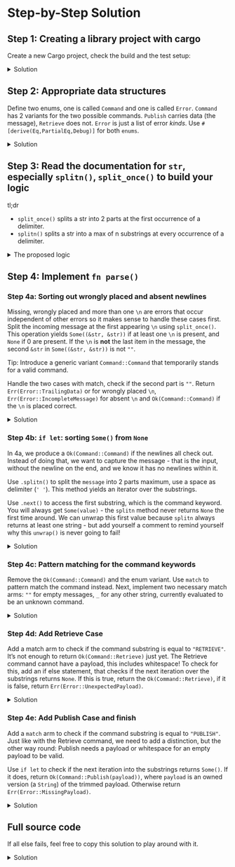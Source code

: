 # Step-by-Step Solution

## Step 1: Creating a library project with cargo

Create a new Cargo project, check the build and the test setup:

<details>
  <summary>Solution</summary>

```console
cargo new --lib simple-db 
cd simple-db 
cargo build 
cargo test
```

</details>

## Step 2: Appropriate data structures

Define two enums, one is called `Command` and one is called `Error`. `Command` has 2 variants for the two possible commands. `Publish` carries data (the message), `Retrieve` does not. `Error` is just a list of error *kinds*. Use `#[derive(Eq,PartialEq,Debug)]` for both `enums`.

<details>
  <summary>Solution</summary>

```rust, ignore
{{#include ../../exercise-solutions/simple-db/step2/src/lib.rs}}
```

</details>

## Step 3: Read the documentation for `str`, especially `splitn()`, `split_once()` to build your logic

tl;dr
- `split_once()` splits a str into 2 parts at the first occurrence of a delimiter.
- `splitn()` splits a str into a max of n substrings at every occurrence of a delimiter.

<details>
  <summary>The proposed logic</summary>

Split the input with `split_once()` using `\n` as delimeter, this allows to distiguish 3 cases:

- a command where `\n` is the last part, and the second substring is `""` -> some kind of command
- a command with trailing data (i.e. data after a newline) -> Error::TrailingData
- a command with no `\n` -> Error::IncompleteMessage

After that, split the input with `splitn()` using `' '` as delimeter and 2 as the max number of substrings. The method an iterator over the substrings, and the iterator produces `Some(...)`, or `None` when there are no substrings. Note, that even an empty str `""` is a substring.

From here, the actual command cases need to be distiguished with pattern matching:

- `RETRIEVE` has no whitespace and no payload
- `PUBLISH <payload>` has always whitespace and an optional payload

</details>

## Step 4: Implement `fn parse()`

### Step 4a: Sorting out wrongly placed and absent newlines

Missing, wrongly placed and more than one `\n` are errors that occur independent of other errors so it makes sense to handle these cases first. Split the incoming message at the first appearing `\n` using `split_once()`. This operation yields `Some((&str, &str))` if at least one `\n` is present, and `None` if 0 are present. If the `\n` is **not** the last item in the message, the second `&str` in `Some((&str, &str))` is not `""`.

Tip: Introduce a generic variant `Command::Command` that temporarily stands for a valid command. 

Handle the two cases with match, check if the second part is `""`. Return `Err(Error::TrailingData)` or for wrongly placed `\n`, `Err(Error::IncompleteMessage)` for absent `\n` and `Ok(Command::Command)` if the `\n` is placed correct.

<details>
  <summary>Solution</summary>

```rust, ignore
{{#include ../../exercise-solutions/simple-db/step4a/src/lib.rs:18:24}}
```

</details>

### Step 4b: `if let`: sorting `Some()` from `None`

In 4a, we produce a `Ok(Command::Command)` if the newlines all check out. Instead of doing that, we want to capture the message - that is the input, without the newline on the end, and we know it has no newlines within it.

Use `.splitn()` to split the `message` into 2 parts maximum, use a space as delimiter (`' '`). This method yields an iterator over the substrings.

Use `.next()` to access the first substring, which is the command keyword. You will always get `Some(value)` - the `splitn` method never returns `None` the first time around. We can unwrap this first value because `splitn` always returns at least one string - but add yourself a comment to remind yourself why this `unwrap()` is never going to fail!

<details>
  <summary>Solution</summary>

```rust, ignore
{{#include ../../exercise-solutions/simple-db/step4b/src/lib.rs:18:30}}
```

</details>

### Step 4c: Pattern matching for the command keywords

Remove the `Ok(Command::Command)` and the enum variant. Use `match` to pattern match the command instead. Next, implement two necessary match arms: `""` for empty messages, `_` for any other string, currently evaluated to be an unknown command.

<details>
  <summary>Solution</summary>

```rust, ignore
{{#include ../../exercise-solutions/simple-db/step4c/src/lib.rs:17:32}}
```

</details>

### Step 4d: Add Retrieve Case

Add a match arm to check if the command substring is equal to `"RETRIEVE"`. It’s not enough to return `Ok(Command::Retrieve)` just yet. The Retrieve command cannot have a payload, this includes whitespace! To check for this, add an if else statement, that checks if the next iteration over the substrings returns `None`. If this is true, return the `Ok(Command::Retrieve)`, if it is false, return `Err(Error::UnexpectedPayload)`.

<details>
  <summary>Solution</summary>

```rust, ignore
{{#include ../../exercise-solutions/simple-db/step4d/src/lib.rs:17:39}}
```

</details>

### Step 4e: Add Publish Case and finish

Add a `match` arm to check if the command substring is equal to `"PUBLISH"`. Just like with the Retrieve command, we need to add a distinction, but the other way round: Publish needs a payload or whitespace for an empty payload to be valid.

Use `if let` to check if the next iteration into the substrings returns `Some()`. If it does, return `Ok(Command::Publish(payload))`, where `payload` is an owned version (a `String`) of the trimmed payload. Otherwise return `Err(Error::MissingPayload)`.

<details>
  <summary>Solution</summary>

```rust, ignore
{{#include ../../exercise-solutions/simple-db/step4e/src/lib.rs:17:46}}
```

</details>

## Full source code

If all else fails, feel free to copy this solution to play around with it.

<details>
  <summary>Solution</summary>

```rust
{{#include ../../exercise-solutions/simple-db/step4e/src/lib.rs}}
```

</details>


